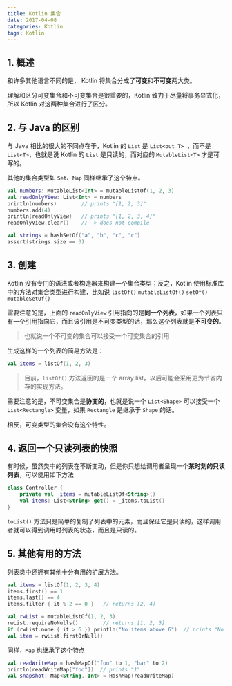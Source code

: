 ```yaml
---
title: Kotlin 集合
date: 2017-04-08
categories: Kotlin
tags: Kotlin
---
```


## 1. 概述

和许多其他语言不同的是， Kotlin 将集合分成了**可变**和**不可变**两大类。

理解和区分可变集合和不可变集合是很重要的，Kotlin 致力于尽量将事务显式化，所以 Kotlin 对这两种集合进行了区分。

## 2. 与 Java 的区别

与 Java 相比的很大的不同点在于，Kotlin 的 `List` 是 `List<out T> `，而不是 `List<T>`，也就是说 Kotlin 的 `List` 是只读的，而对应的 `MutableList<T>` 才是可写的。

其他的集合类型如 `Set`、`Map` 同样继承了这个特点。

```kotlin
val numbers: MutableList<Int> = mutableListOf(1, 2, 3)
val readOnlyView: List<Int> = numbers
println(numbers)        // prints "[1, 2, 3]"
numbers.add(4)
println(readOnlyView)   // prints "[1, 2, 3, 4]"
readOnlyView.clear()    // -> does not compile

val strings = hashSetOf("a", "b", "c", "c")
assert(strings.size == 3)
```

## 3. 创建

Kotlin 没有专门的语法或者构造器来构建一个集合类型；反之，Kotlin 使用标准库中的方法对集合类型进行构建，比如说  `listOf()` `mutableListOf()` `setOf()` `mutableSetOf()`

需要注意的是，上面的 `readOnlyView` 引用指向的是**同一个列表**，如果一个列表只有一个引用指向它，而且该引用是不可变类型的话，那么这个列表就是**不可变的**。

> 也就说一个不可变的集合可以接受一个可变集合的引用


生成这样的一个列表的简易方法是：

```kotlin
val items = listOf(1, 2, 3)
```

> 目前，`listOf()` 方法返回的是一个 array list，以后可能会采用更为节省内存的实现方法。


需要注意的是，不可变集合是**协变的**，也就是说一个 `List<Shape>` 可以接受一个 `List<Rectangle>` 变量，如果 `Rectangle` 是继承于 `Shape` 的话。

相反，可变类型的集合没有这个特性。

## 4. 返回一个只读列表的快照

有时候，虽然类中的列表在不断变动，但是你只想给调用者呈现一个**某时刻的只读列表**，可以使用如下方法

```kotlin
class Controller {
    private val _items = mutableListOf<String>()
    val items: List<String> get() = _items.toList()
}
```

`toList()` 方法只是简单的复制了列表中的元素，而且保证它是只读的，这样调用者就可以得到调用时列表的状态，而且是只读的。

## 5. 其他有用的方法

列表类中还拥有其他十分有用的扩展方法。

```kotlin
val items = listOf(1, 2, 3, 4)
items.first() == 1
items.last() == 4
items.filter { it % 2 == 0 }   // returns [2, 4]

val rwList = mutableListOf(1, 2, 3)
rwList.requireNoNulls()        // returns [1, 2, 3]
if (rwList.none { it > 6 }) println("No items above 6")  // prints "No items above 6"
val item = rwList.firstOrNull()
```

同样，`Map` 也继承了这个特点

```kotlin
val readWriteMap = hashMapOf("foo" to 1, "bar" to 2)
println(readWriteMap["foo"])  // prints "1"
val snapshot: Map<String, Int> = HashMap(readWriteMap)
```

